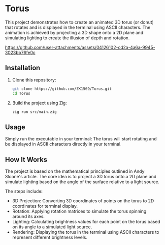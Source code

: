 # Torus

This project demonstrates how to create an animated 3D torus (or donut) that rotates and is displayed in the terminal using ASCII characters.
The animation is achieved by projecting a 3D shape onto a 2D plane and simulating lighting to create the illusion of depth and rotation.


https://github.com/user-attachments/assets/04126102-cd2a-4a6a-9945-3023bb76fe0c


## Installation

1. Clone this repository:

   ```sh
   git clone https://github.com/ZK1569/Torus.git
   cd Torus
   ```

2. Build the project using Zig:

   ```sh
   zig run src/main.zig
   ```

## Usage

Simply run the executable in your terminal:
The torus will start rotating and be displayed in ASCII characters directly in your terminal.

## How It Works

The project is based on the mathematical principles outlined in Andy Sloane's article. The core idea is to project a 3D torus onto a 2D plane and simulate lighting based on the angle of the surface relative to a light source.

The steps include:

- 3D Projection: Converting 3D coordinates of points on the torus to 2D coordinates for terminal display.
- Rotation: Applying rotation matrices to simulate the torus spinning around its axes.
- Lighting: Calculating brightness values for each point on the torus based on its angle to a simulated light source.
- Rendering: Displaying the torus in the terminal using ASCII characters to represent different brightness levels.
